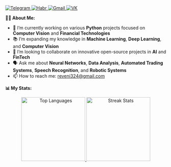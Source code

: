 <div>
  <a href="https://t.me/SvKening">
    <img src="https://img.shields.io/badge/-Telegram-blue?style=flat-square&logo=telegram&logoColor=white" alt="Telegram">
  </a>
  <a href="https://habr.com/ru/users/Solrikk">
    <img src="https://img.shields.io/badge/-Habr-black?style=flat-square&logo=habr&logoColor=white" alt="Habr">
  </a>
  <a href="mailto:reveni324@gmail.com">
    <img src="https://img.shields.io/badge/-Gmail-red?style=flat-square&logo=Gmail&logoColor=white" alt="Gmail">
  </a>
  <a href="https://vk.com/straleglan">
    <img src="https://img.shields.io/badge/-VK-blue?style=flat-square&logo=vk&logoColor=white" alt="VK">
  </a>
</div>

**👨‍💻 About Me:**

- 🚀 I’m currently working on various **Python** projects focused on **Computer Vision** and **Financial Technologies**
- 📚 I’m expanding my knowledge in **Machine Learning**, **Deep Learning**, and **Computer Vision**
- 🤝 I’m looking to collaborate on innovative open-source projects in **AI** and **FinTech**
- 🗣️ Ask me about **Neural Networks**, **Data Analysis**, **Automated Trading Systems**, **Speech Recognition**, and **Robotic Systems**
- 📫 How to reach me: [reveni324@gmail.com](mailto:reveni324@gmail.com)

**📊 My Stats:**

<div align="center">
  <a href="https://github-readme-stats.vercel.app/api/top-langs/?username=Solrikk&layout=donut">
    <img height="200px" src="https://github-readme-stats.vercel.app/api/top-langs/?username=Solrikk&layout=donut" alt="Top Languages">
  </a>
  <a href="https://github-readme-streak-stats.herokuapp.com/?user=Solrikk">
    <img height="200px" src="https://github-readme-streak-stats.herokuapp.com/?user=Solrikk" alt="Streak Stats">
  </a>
</div>
